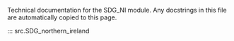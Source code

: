 Technical documentation for the SDG_NI module. Any docstrings in this file are automatically copied to this page.

::: src.SDG_northern_ireland

